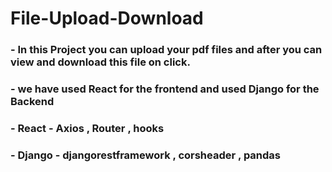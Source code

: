 # File-Upload-Download
### -  In this Project you can upload your pdf files and after you can view and download this file on click.
### -  we have used React for the frontend and used Django for the Backend
### -  React - Axios , Router , hooks
### -  Django - djangorestframework , corsheader , pandas
